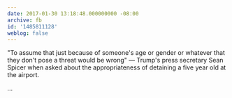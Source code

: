 ```yaml
---
date: 2017-01-30 13:18:48.000000000 -08:00
archive: fb
id: '1485811128'
weblog: false
---
```


"To assume that just because of someone's age or gender or whatever that they don't pose a threat would be wrong" — Trump's press secretary Sean Spicer when asked about the appropriateness of detaining a five year old at the airport.

...

